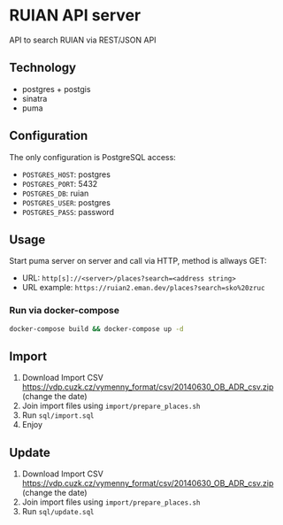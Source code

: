 # RUIAN API server

API to search RUIAN via REST/JSON API

## Technology

* postgres + postgis
* sinatra
* puma

## Configuration

The only configuration is PostgreSQL access:

* `POSTGRES_HOST`: postgres
* `POSTGRES_PORT`: 5432
* `POSTGRES_DB`: ruian
* `POSTGRES_USER`: postgres
* `POSTGRES_PASS`: password

## Usage

Start puma server on server and call via HTTP, method is allways GET:

* URL: `http[s]://<server>/places?search=<address string>`
* URL example: `https://ruian2.eman.dev/places?search=sko%20zruc`

### Run via docker-compose

```bash
docker-compose build && docker-compose up -d
```

## Import

1. Download Import CSV <https://vdp.cuzk.cz/vymenny_format/csv/20140630_OB_ADR_csv.zip> (change the date)
2. Join import files using `import/prepare_places.sh`
3. Run `sql/import.sql`
4. Enjoy

## Update

1. Download Import CSV <https://vdp.cuzk.cz/vymenny_format/csv/20140630_OB_ADR_csv.zip> (change the date)
2. Join import files using `import/prepare_places.sh`
3. Run `sql/update.sql`


